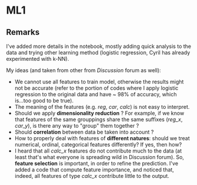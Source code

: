# ML1

## Remarks

I've added more details in the notebook, mostly adding quick analysis to the data and trying other learning method (logistic regression, Cyril has already experimented with k-NN).

My ideas (and taken from other from *Discussion* forum as well):

 - We cannot use all features to train model, otherwise the results might not be accurate (refer to the portion of codes where I apply logistic regression to the original data and have ~ 98% of accuracy, which is...too good to be true).
 - The meaning of the features (e.g. *reg*, *car*, *calc*) is not easy to interpret.
 - Should we apply **dimensionality reduction** ? For example, if we know that features of the same grouppings share the same suffixes (*reg_x*, *car_y*), is there any way to "group" them together ?
 - Should **correlation** between data be taken into account ?
 - How to properly deal with features of **different natures**: should we treat numerical, ordinal, categorical features differently? If yes, then how?
 - I heard that all *calc_x* features do not contribute much to the data (at least that's what everyone is spreading wild in Discussion forum). So, **feature selection** is important, in order to refine the prediction. I've added a code that compute feature importance, and noticed that, indeed, all features of type *calc_x* contribute little to the output.